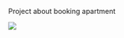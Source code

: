 Project about booking apartment

<img src="https://dl.dropboxusercontent.com/s/qt6qqlrv8ekjdkt/addPhoto.png">